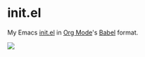 # init.el

My Emacs [init.el](https://github.com/r0man/.emacs.d/blob/master/init.el.org) in [Org Mode](http://orgmode.org/)'s [Babel](http://orgmode.org/worg/org-contrib/babel) format.

![](http://imgs.xkcd.com/comics/real_programmers.png)
